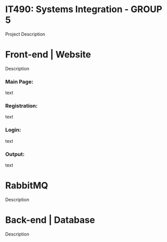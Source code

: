# IT490: Systems Integration - GROUP 5

Project Description
  

# Front-end | Website

Description


### Main Page:
text

### Registration:
text

### Login:
text

### Output:
text


# RabbitMQ

Description


# Back-end | Database

Description
